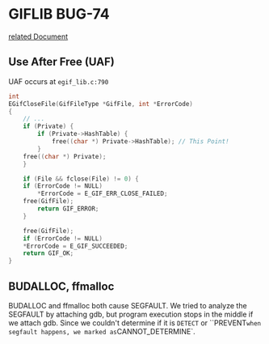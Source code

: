 # GIFLIB BUG-74

[related Document](https://abi-laboratory.pro/index.php?view=changelog&l=giflib&v=5.1.6)

## Use After Free (UAF)
UAF occurs at `egif_lib.c:790`

```c
int
EGifCloseFile(GifFileType *GifFile, int *ErrorCode)
{
    // ...
    if (Private) {
        if (Private->HashTable) {
            free((char *) Private->HashTable); // This Point!
        }
	free((char *) Private);
    }

    if (File && fclose(File) != 0) {
	if (ErrorCode != NULL)
	    *ErrorCode = E_GIF_ERR_CLOSE_FAILED;
	free(GifFile);
        return GIF_ERROR;
    }

    free(GifFile);
    if (ErrorCode != NULL)
	*ErrorCode = E_GIF_SUCCEEDED;
    return GIF_OK;
}
```

## BUDALLOC, ffmalloc
BUDALLOC and ffmalloc both cause SEGFAULT. We tried to analyze the SEGFAULT by attaching gdb, but program execution stops in the middle if we attach gdb. Since we couldn't determine if it is `DETECT` or ``PREVENT` when segfault happens, we marked as `CANNOT_DETERMINE`.
